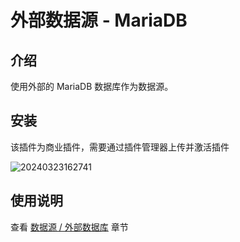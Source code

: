 # 外部数据源 - MariaDB

<PluginInfo commercial="true" name="data-source-external-mariadb"></PluginInfo>

## 介绍

使用外部的 MariaDB 数据库作为数据源。

## 安装

该插件为商业插件，需要通过插件管理器上传并激活插件

![20240323162741](https://static-docs.nocobase.com/20240323162741.png)

## 使用说明

查看 [数据源 / 外部数据库](/handbook/data-source-manager/external-database) 章节
